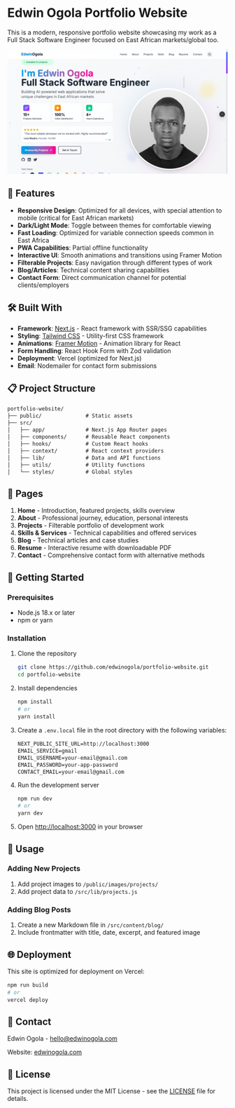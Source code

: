 # Edwin Ogola Portfolio Website

This is a modern, responsive portfolio website showcasing my work as a Full Stack Software Engineer focused on East African markets/global too.

![Portfolio Screenshot](/public/images/portfolio-screenshot.png)

## 🚀 Features

- **Responsive Design**: Optimized for all devices, with special attention to mobile (critical for East African markets)
- **Dark/Light Mode**: Toggle between themes for comfortable viewing
- **Fast Loading**: Optimized for variable connection speeds common in East Africa
- **PWA Capabilities**: Partial offline functionality
- **Interactive UI**: Smooth animations and transitions using Framer Motion
- **Filterable Projects**: Easy navigation through different types of work
- **Blog/Articles**: Technical content sharing capabilities
- **Contact Form**: Direct communication channel for potential clients/employers

## 🛠️ Built With

- **Framework**: [Next.js](https://nextjs.org/) - React framework with SSR/SSG capabilities
- **Styling**: [Tailwind CSS](https://tailwindcss.com/) - Utility-first CSS framework
- **Animations**: [Framer Motion](https://www.framer.com/motion/) - Animation library for React
- **Form Handling**: React Hook Form with Zod validation
- **Deployment**: Vercel (optimized for Next.js)
- **Email**: Nodemailer for contact form submissions

## 📋 Project Structure

```
portfolio-website/
├── public/              # Static assets
├── src/
│   ├── app/             # Next.js App Router pages
│   ├── components/      # Reusable React components
│   ├── hooks/           # Custom React hooks
│   ├── context/         # React context providers
│   ├── lib/             # Data and API functions
│   ├── utils/           # Utility functions
│   └── styles/          # Global styles
```

## 📱 Pages

1. **Home** - Introduction, featured projects, skills overview
2. **About** - Professional journey, education, personal interests
3. **Projects** - Filterable portfolio of development work
4. **Skills & Services** - Technical capabilities and offered services
5. **Blog** - Technical articles and case studies
6. **Resume** - Interactive resume with downloadable PDF
7. **Contact** - Comprehensive contact form with alternative methods

## 🚀 Getting Started

### Prerequisites

- Node.js 18.x or later
- npm or yarn

### Installation

1. Clone the repository

   ```bash
   git clone https://github.com/edwinogola/portfolio-website.git
   cd portfolio-website
   ```

2. Install dependencies

   ```bash
   npm install
   # or
   yarn install
   ```

3. Create a `.env.local` file in the root directory with the following variables:

   ```
   NEXT_PUBLIC_SITE_URL=http://localhost:3000
   EMAIL_SERVICE=gmail
   EMAIL_USERNAME=your-email@gmail.com
   EMAIL_PASSWORD=your-app-password
   CONTACT_EMAIL=your-email@gmail.com
   ```

4. Run the development server

   ```bash
   npm run dev
   # or
   yarn dev
   ```

5. Open [http://localhost:3000](http://localhost:3000) in your browser

## 📝 Usage

### Adding New Projects

1. Add project images to `/public/images/projects/`
2. Add project data to `/src/lib/projects.js`

### Adding Blog Posts

1. Create a new Markdown file in `/src/content/blog/`
2. Include frontmatter with title, date, excerpt, and featured image

## 🌐 Deployment

This site is optimized for deployment on Vercel:

```bash
npm run build
# or
vercel deploy
```

## 📧 Contact

Edwin Ogola - [hello@edwinogola.com](mailto:hello@edwinogola.com)

Website: [edwinogola.com](https://edwinogola.com)

## 📄 License

This project is licensed under the MIT License - see the [LICENSE](LICENSE) file for details.
